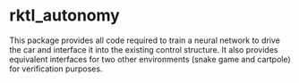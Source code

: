 # rktl_autonomy
This package provides all code required to train a neural network to drive the
car and interface it into the existing control structure. It also provides
equivalent interfaces for two other environments (snake game and cartpole) for
verification purposes.
